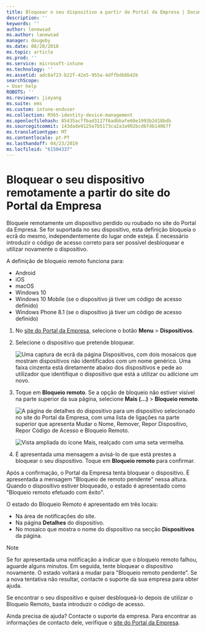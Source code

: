 ```yaml
---
title: Bloquear o seu dispositivo a partir do Portal da Empresa | Documentos da Microsoft
description: ''
keywords: ''
author: lenewsad
ms.author: lanewsad
manager: dougeby
ms.date: 08/28/2018
ms.topic: article
ms.prod: ''
ms.service: microsoft-intune
ms.technology: ''
ms.assetid: adc6af23-b22f-42e5-955a-4dffbdb8b42b
searchScope:
- User help
ROBOTS: ''
ms.reviewer: jieyang
ms.suite: ems
ms.custom: intune-enduser
ms.collection: M365-identity-device-management
ms.openlocfilehash: 85435acffbad3117f6adbbafe60e1993b2d18bdb
ms.sourcegitcommit: 143dade9125e7b5173ca2a3a902bcd6f4b14067f
ms.translationtype: MT
ms.contentlocale: pt-PT
ms.lasthandoff: 04/23/2019
ms.locfileid: "61504337"
---
```

# <a name="remotely-lock-your-device-from-the-company-portal-website"></a>Bloquear o seu dispositivo remotamente a partir do site do Portal da Empresa

Bloqueie remotamente um dispositivo perdido ou roubado no site do Portal da Empresa. Se for suportada no seu dispositivo, esta definição bloqueia o ecrã do mesmo, independentemente do lugar onde esteja. É necessário introduzir o código de acesso correto para ser possível desbloquear e utilizar novamente o dispositivo.   

A definição de bloqueio remoto funciona para:

* Android
* iOS
* macOS
* Windows 10
* Windows 10 Mobile (se o dispositivo já tiver um código de acesso definido)
* Windows Phone 8.1 (se o dispositivo já tiver um código de acesso definido)  

1. No [site do Portal da Empresa](https://portal.manage.microsoft.com), selecione o botão __Menu__ > __Dispositivos__.  

2. Selecione o dispositivo que pretende bloquear.  

    ![Uma captura de ecrã da página Dispositivos, com dois mosaicos que mostram dispositivos não identificados com um nome genérico. Uma faixa cinzenta está diretamente abaixo dos dispositivos e pede ao utilizador que identifique o dispositivo que está a utilizar ou adicione um novo.](./media/rename-reset-device-step2-1808.png) 

3. Toque em **Bloqueio remoto**. Se a opção de bloqueio não estiver visível na parte superior da sua página, selecione **Mais (…)** > **Bloqueio remoto**.  

   ![A página de detalhes do dispositivo para um dispositivo selecionado no site do Portal da Empresa, com uma lista de ligações na parte superior que apresenta Mudar o Nome, Remover, Repor Dispositivo, Repor Código de Acesso e Bloqueio Remoto. ](./media/rename-reset-device-1808.png) 

    ![Vista ampliada do ícone Mais, realçado com uma seta vermelha.](./media/rename-reset-device-step3-more-1808.png)    

4. É apresentada uma mensagem a avisá-lo de que está prestes a bloquear o seu dispositivo. Toque em **Bloqueio remoto** para confirmar.

Após a confirmação, o Portal da Empresa tenta bloquear o dispositivo. É apresentada a mensagem "Bloqueio de remoto pendente" nessa altura. Quando o dispositivo estiver bloqueado, o estado é apresentado como "Bloqueio remoto efetuado com êxito".  

O estado do Bloqueio Remoto é apresentado em três locais:

   * Na área de notificações do site.
   * Na página **Detalhes** do dispositivo.
   * No mosaico que mostra o nome do dispositivo na secção **Dispositivos** da página.  

> [!Note]
> Se for apresentada uma notificação a indicar que o bloqueio remoto falhou, aguarde alguns minutos. Em seguida, tente bloquear o dispositivo novamente. O estado voltará a mudar para "Bloqueio remoto pendente". Se a nova tentativa não resultar, contacte o suporte da sua empresa para obter ajuda.

Se encontrar o seu dispositivo e quiser desbloqueá-lo depois de utilizar o Bloqueio Remoto, basta introduzir o código de acesso.  

Ainda precisa de ajuda? Contacte o suporte da empresa. Para encontrar as informações de contacto dele, verifique o [site do Portal da Empresa](https://go.microsoft.com/fwlink/?linkid=2010980).
